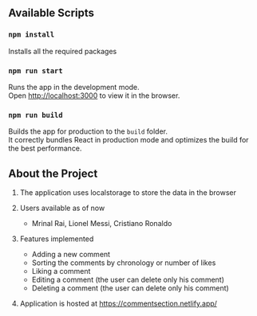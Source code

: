 ## Available Scripts

### `npm install`

Installs all the required packages

### `npm run start`

Runs the app in the development mode.\
Open [http://localhost:3000](http://localhost:3000) to view it in the browser.

### `npm run build`

Builds the app for production to the `build` folder.\
It correctly bundles React in production mode and optimizes the build for the best performance.

## About the Project

1. The application uses localstorage to store the data in the browser

2. Users available as of now 
    - Mrinal Rai, Lionel Messi, Cristiano Ronaldo
    
3. Features implemented
    - Adding a new comment
    - Sorting the comments by chronology or number of likes
    - Liking a comment
    - Editing a comment (the user can delete only his comment)
    - Deleting a comment (the user can delete only his comment)

4. Application is hosted at https://commentsection.netlify.app/
